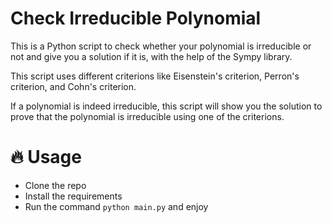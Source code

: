 # Check Irreducible Polynomial
This is a Python script to check whether your polynomial is irreducible or not and give you a solution if it is, with the help of the Sympy library.

This script uses different criterions like Eisenstein's criterion, Perron's criterion, and Cohn's criterion.

If a polynomial is indeed irreducible, this script will show you the solution to prove that the polynomial is irreducible using one of the criterions.

# 🔥 Usage

- Clone the repo
- Install the requirements
- Run the command ```python main.py``` and enjoy


 
